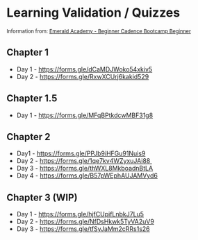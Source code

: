 # Learning Validation / Quizzes
<sub> Information from: [Emerald Academy - Beginner Cadence Bootcamp Beginner](https://github.com/emerald-dao/beginner-cadence-course) </sub>


## Chapter 1
- Day 1 - https://forms.gle/dCaMDJWoko54xkiv5
- Day 2 - https://forms.gle/RxwXCUrj6kakid529

## Chapter 1.5
- Day 1 - https://forms.gle/MFqBPtkdcwMBF31g8

## Chapter 2
- Day1 - https://forms.gle/PPJb9iHFGu91Nuis9
- Day 2 - https://forms.gle/1qe7kv4WZyxuJAi88 
- Day 3 - https://forms.gle/thWXL8MkboadnBtLA
- Day 4 - https://forms.gle/B57pWEphAUJAMVyd6

## Chapter 3 (WIP)
- Day 1 - https://forms.gle/hjfCUpifLnbkJ7Lu5 
- Day 2 - https://forms.gle/NfDsHkwk5TyVA2uV9
- Day 3 - https://forms.gle/tfSyJaMm2cRRs1s26
